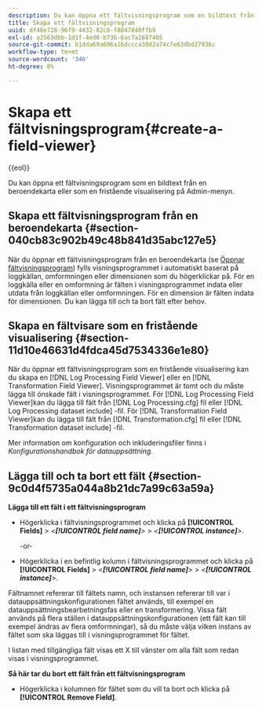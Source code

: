 ```yaml
---
description: Du kan öppna ett fältvisningsprogram som en bildtext från en beroendekarta eller som en fristående visualisering på Admin-menyn.
title: Skapa ett fältvisningsprogram
uuid: df48e728-96f9-4432-82c8-f8047840ffb9
exl-id: a2563dbb-1d1f-4ed8-b73b-6ac7a2687405
source-git-commit: b1dda69a606a16dccca30d2a74c7e63dbd27936c
workflow-type: tm+mt
source-wordcount: '346'
ht-degree: 0%

---
```


# Skapa ett fältvisningsprogram{#create-a-field-viewer}

{{eol}}

Du kan öppna ett fältvisningsprogram som en bildtext från en beroendekarta eller som en fristående visualisering på Admin-menyn.

## Skapa ett fältvisningsprogram från en beroendekarta {#section-040cb83c902b49c48b841d35abc127e5}

När du öppnar ett fältvisningsprogram från en beroendekarta (se [Öppnar fältvisningsprogram](../../../../../home/c-get-started/c-admin-intrf/c-dataset-mgrs/c-dep-maps/c-opn-field-vwrs.md#concept-0f0738ac50804a33818487222c337c27)) fylls visningsprogrammet i automatiskt baserat på loggkällan, omformningen eller dimensionen som du högerklickar på. För en loggkälla eller en omformning är fälten i visningsprogrammet indata eller utdata från loggkällan eller omformningen. För en dimension är fälten indata för dimensionen. Du kan lägga till och ta bort fält efter behov.

## Skapa en fältvisare som en fristående visualisering {#section-11d10e46631d4fdca45d7534336e1e80}

När du öppnar ett fältvisningsprogram som en fristående visualisering kan du skapa en [!DNL Log Processing Field Viewer] eller en [!DNL Transformation Field Viewer]. Visningsprogrammet är tomt och du måste lägga till önskade fält i visningsprogrammet. För [!DNL Log Processing Field Viewer]kan du lägga till fält från [!DNL Log Processing.cfg] fil eller [!DNL Log Processing dataset include] -fil. För [!DNL Transformation Field Viewer]kan du lägga till fält från [!DNL Transformation.cfg] fil eller [!DNL Transformation dataset include] -fil.

Mer information om konfiguration och inkluderingsfiler finns i *Konfigurationshandbok för datauppsättning*.

## Lägga till och ta bort ett fält {#section-9c0d4f5735a044a8b21dc7a99c63a59a}

**Lägga till ett fält i ett fältvisningsprogram**

* Högerklicka i fältvisningsprogrammet och klicka på **[!UICONTROL Fields]** > *&lt;**[!UICONTROL field name]**>* > *&lt;**[!UICONTROL instance]**>*.

   -or-

* Högerklicka i en befintlig kolumn i fältvisningsprogrammet och klicka på **[!UICONTROL Fields]** > *&lt;**[!UICONTROL field name]**>* > *&lt;**[!UICONTROL instance]**>*.

Fältnamnet refererar till fältets namn, och instansen refererar till var i datauppsättningskonfigurationen fältet används, till exempel en datauppsättningsbearbetningsfas eller en transformering. Vissa fält används på flera ställen i datauppsättningskonfigurationen (ett fält kan till exempel ändras av flera omformningar), så du måste välja vilken instans av fältet som ska läggas till i visningsprogrammet för fältet.

I listan med tillgängliga fält visas ett X till vänster om alla fält som redan visas i visningsprogrammet.

**Så här tar du bort ett fält från ett fältvisningsprogram**

* Högerklicka i kolumnen för fältet som du vill ta bort och klicka på **[!UICONTROL Remove Field]**.

